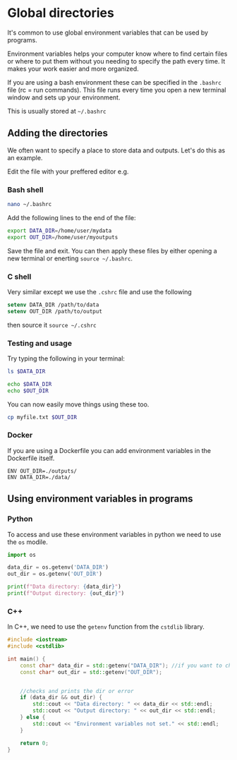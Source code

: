 # Global directories

It's common to use global environment variables that can be used by programs. 

Environment variables helps your computer know where to find certain files or where to put them without you needing to specify the path every time. It makes your work easier and more organized.

If you are using a bash environment these can be specified in the ```.bashrc``` file (rc = run commands). This file runs every time you open a new terminal window and sets up your environment.

This is usually stored at ```~/.bashrc```  


## Adding the directories
We often want to specify a place to store data and outputs. Let's do this as an example.

Edit the file with your preffered editor e.g.

### Bash shell

```bash
nano ~/.bashrc
```

Add the following lines to the end of the file:
```bash
export DATA_DIR=/home/user/mydata
export OUT_DIR=/home/user/myoutputs
```

Save the file and exit.
You can then apply these files by either opening a new terminal or enerting ```source ~/.bashrc```. 


### C shell
Very similar except we use the `.cshrc` file and use the following 
```csh
setenv DATA_DIR /path/to/data
setenv OUT_DIR /path/to/output
```

then source it ```source ~/.cshrc```


### Testing and usage

Try typing the following in your terminal:
```bash
ls $DATA_DIR
```
```bash
echo $DATA_DIR
echo $OUT_DIR
```

You can now easily move things using these too.
```bash
cp myfile.txt $OUT_DIR
```

### Docker

If you are using a Dockerfile you can add environment variables in the Dockerfile itself.

```
ENV OUT_DIR=./outputs/
ENV DATA_DIR=./data/
```

## Using environment variables in programs

### Python
To access and use these environment variables in python we need to use the `os` modile.
```python
import os

data_dir = os.getenv('DATA_DIR')
out_dir = os.getenv('OUT_DIR')

print(f"Data directory: {data_dir}")
print(f"Output directory: {out_dir}")
```

### C++

In C++, we need to use the `getenv` function from the `cstdlib` library.
```C++
#include <iostream>
#include <cstdlib>

int main() {
    const char* data_dir = std::getenv("DATA_DIR"); //if you want to change the dir don't use const
    const char* out_dir = std::getenv("OUT_DIR");


    //checks and prints the dir or error
    if (data_dir && out_dir) {                  
        std::cout << "Data directory: " << data_dir << std::endl;
        std::cout << "Output directory: " << out_dir << std::endl;
    } else {
        std::cout << "Environment variables not set." << std::endl;
    }

    return 0;
}
```


